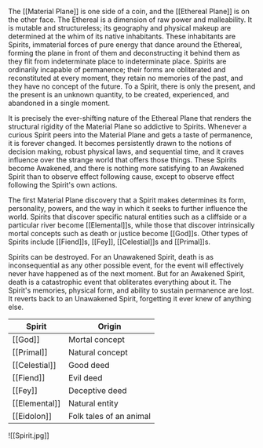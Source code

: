 The [[Material Plane]] is one side of a coin, and the [[Ethereal Plane]] is on the other face. The Ethereal is a dimension of raw power and malleability. It is mutable and structureless; its geography and physical makeup are determined at the whim of its native inhabitants. These inhabitants are Spirits, immaterial forces of pure energy that dance around the Ethereal, forming the plane in front of them and deconstructing it behind them as they flit from indeterminate place to indeterminate place. Spirits are ordinarily incapable of permanence; their forms are obliterated and reconstituted at every moment, they retain no memories of the past, and they have no concept of the future. To a Spirit, there is only the present, and the present is an unknown quantity, to be created, experienced, and abandoned in a single moment. 

It is precisely the ever-shifting nature of the Ethereal Plane that renders the structural rigidity of the Material Plane so addictive to Spirits. Whenever a curious Spirit peers into the Material Plane and gets a taste of permanence, it is forever changed. It becomes persistently drawn to the notions of decision making, robust physical laws, and sequential time, and it craves influence over the strange world that offers those things. These Spirits become Awakened, and there is nothing more satisfying to an Awakened Spirit than to observe effect following cause, except to observe effect following the Spirit's own actions.

The first Material Plane discovery that a Spirit makes determines its form, personality, powers, and the way in which it seeks to further influence the world. Spirits that discover specific natural entities such as a cliffside or a particular river become [[Elemental]]s, while those that discover intrinsically mortal concepts such as death or justice become [[God]]s. Other types of Spirits include [[Fiend]]s, [[Fey]], [[Celestial]]s and [[Primal]]s.

Spirits can be destroyed. For an Unawakened Spirit, death is as inconsequential as any other possible event, for the event will effectively never have happened as of the next moment. But for an Awakened Spirit, death is a catastrophic event that obliterates everything about it. The Spirit's memories, physical form, and ability to sustain permanence are lost. It reverts back to an Unawakened Spirit, forgetting it ever knew of anything else.

| Spirit        | Origin                  |
| ------------- | ----------------------- |
| [[God]]       | Mortal concept          |
| [[Primal]]    | Natural concept         |
| [[Celestial]] | Good deed               |
| [[Fiend]]     | Evil deed               |
| [[Fey]]       | Deceptive deed          |
| [[Elemental]] | Natural entity          |
| [[Eidolon]]   | Folk tales of an animal |

![[Spirit.jpg]]